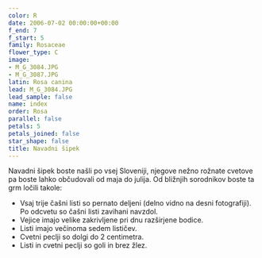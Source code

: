 ```yaml
---
color: R
date: 2006-07-02 00:00:00+00:00
f_end: 7
f_start: 5
family: Rosaceae
flower_type: C
image:
- M_G_3084.JPG
- M_G_3087.JPG
latin: Rosa canina
lead: M_G_3084.JPG
lead_sample: false
name: index
order: Rosa
parallel: false
petals: 5
petals_joined: false
star_shape: false
title: Navadni šipek
---
```

Navadni šipek boste našli po vsej Sloveniji, njegove nežno rožnate cvetove pa boste lahko občudovali od maja do julija. Od bližnjih sorodnikov boste ta grm ločili takole:

-   Vsaj trije čašni listi so pernato deljeni (delno vidno na desni fotografiji). Po odcvetu so čašni listi zavihani navzdol.
-   Vejice imajo velike zakrivljene pri dnu razširjene bodice.
-   Listi imajo večinoma sedem lističev.
-   Cvetni peclji so dolgi do 2 centimetra.
-   Listi in cvetni peclji so goli in brez žlez.

